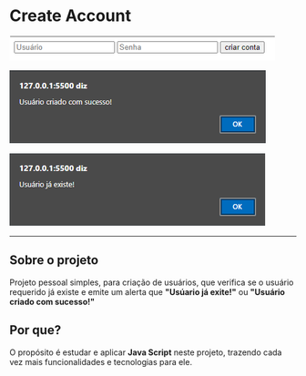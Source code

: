 # Create Account

![](imagens/inicio.png)

![](imagens/UsuarioCriado.png)

![](imagens/UsuarioExiste.png)

___

## Sobre o projeto

Projeto pessoal simples, para criação de usuários, que verifica se o usuário requerido já existe e emite um alerta que **"Usúario já exite!"** ou  **"Usuário criado com sucesso!"**

## Por que?
O propósito é estudar e aplicar **Java Script** neste projeto, trazendo cada vez mais funcionalidades e tecnologias para ele.



